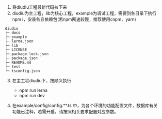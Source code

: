 1. 将diudiu工程最新代码拉下来
2. diudiu为主工程，lib为核心工程，example为调试工程，需要到各目录下执行npm i，安装各自依赖包(若npm网速较慢，推荐使用cnpm、yarn)

```
diudiu
├─ docs
├─ example
├─ lerna.json
├─ lib
├─ LICENSE
├─ package-lock.json
├─ package.json
├─ README.md
├─ test
└─ tsconfig.json

```

3. 在主工程diudiu下，按顺义执行
   - npm run lerna
   - npm run dev

4. 在example/config/config.**.ts 中，为各个环境的功能配置文件，数据库有关功能已注释，若需开启，请按照相关要求配置对应参数。
